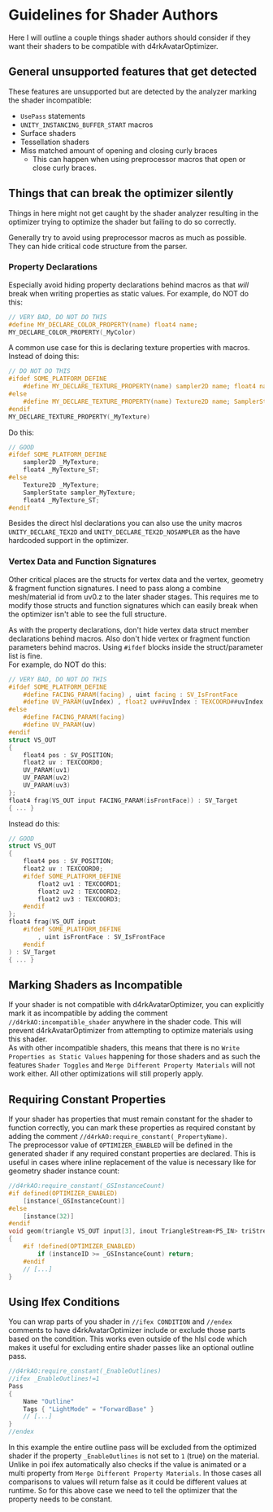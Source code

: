 # Guidelines for Shader Authors
Here I will outline a couple things shader authors should consider if they want their shaders to be compatible with d4rkAvatarOptimizer.

## General unsupported features that get detected
These features are unsupported but are detected by the analyzer marking the shader incompatible:
* `UsePass` statements
* `UNITY_INSTANCING_BUFFER_START` macros
* Surface shaders
* Tessellation shaders
* Miss matched amount of opening and closing curly braces
  * This can happen when using preprocessor macros that open or close curly braces.

## Things that can break the optimizer silently
Things in here might not get caught by the shader analyzer resulting in the optimizer trying to optimize the shader but failing to do so correctly.

Generally try to avoid using preprocessor macros as much as possible. They can hide critical code structure from the parser.
### Property Declarations  
Especially avoid hiding property declarations behind macros as that *will* break when writing properties as static values.
For example, do NOT do this:
```c
// VERY BAD, DO NOT DO THIS
#define MY_DECLARE_COLOR_PROPERTY(name) float4 name;
MY_DECLARE_COLOR_PROPERTY(_MyColor)
```
A common use case for this is declaring texture properties with macros. Instead of doing this:
```c
// DO NOT DO THIS
#ifdef SOME_PLATFORM_DEFINE
    #define MY_DECLARE_TEXTURE_PROPERTY(name) sampler2D name; float4 name##_ST;
#else
    #define MY_DECLARE_TEXTURE_PROPERTY(name) Texture2D name; SamplerState sampler##name; float4 name##_ST;
#endif
MY_DECLARE_TEXTURE_PROPERTY(_MyTexture)
```
Do this:
```c
// GOOD
#ifdef SOME_PLATFORM_DEFINE
    sampler2D _MyTexture;
    float4 _MyTexture_ST;
#else
    Texture2D _MyTexture;
    SamplerState sampler_MyTexture;
    float4 _MyTexture_ST;
#endif
```
Besides the direct hlsl declarations you can also use the unity macros `UNITY_DECLARE_TEX2D` and `UNITY_DECLARE_TEX2D_NOSAMPLER` as the have hardcoded support in the optimizer.

### Vertex Data and Function Signatures
Other critical places are the structs for vertex data and the vertex, geometry & fragment function signatures. I need to pass along a combine mesh/material id from uv0.z to the later shader stages. This requires me to modify those structs and function signatures which can easily break when the optimizer isn't able to see the full structure.

As with the property declarations, don't hide vertex data struct member declarations behind macros. Also don't hide vertex or fragment function parameters behind macros.  Using `#ifdef` blocks inside the struct/parameter list is fine.  
For example, do NOT do this:
```c
// VERY BAD, DO NOT DO THIS
#ifdef SOME_PLATFORM_DEFINE
    #define FACING_PARAM(facing) , uint facing : SV_IsFrontFace
    #define UV_PARAM(uvIndex) , float2 uv##uvIndex : TEXCOORD##uvIndex
#else
    #define FACING_PARAM(facing)
    #define UV_PARAM(uv)
#endif
struct VS_OUT
{
    float4 pos : SV_POSITION;
    float2 uv : TEXCOORD0;
    UV_PARAM(uv1)
    UV_PARAM(uv2)
    UV_PARAM(uv3)
};
float4 frag(VS_OUT input FACING_PARAM(isFrontFace)) : SV_Target
{ ... }
```
Instead do this:
```c
// GOOD
struct VS_OUT
{
    float4 pos : SV_POSITION;
    float2 uv : TEXCOORD0;
    #ifdef SOME_PLATFORM_DEFINE
        float2 uv1 : TEXCOORD1;
        float2 uv2 : TEXCOORD2;
        float2 uv3 : TEXCOORD3;
    #endif
};
float4 frag(VS_OUT input
    #ifdef SOME_PLATFORM_DEFINE
        , uint isFrontFace : SV_IsFrontFace
    #endif
) : SV_Target
{ ... }
```

## Marking Shaders as Incompatible
If your shader is not compatible with d4rkAvatarOptimizer, you can explicitly mark it as incompatible by adding the comment `//d4rkAO:incompatible_shader` anywhere in the shader code. This will prevent d4rkAvatarOptimizer from attempting to optimize materials using this shader.  
As with other incompatible shaders, this means that there is no `Write Properties as Static Values` happening for those shaders and as such the features `Shader Toggles` and `Merge Different Property Materials` will not work either. All other optimizations will still properly apply.

## Requiring Constant Properties
If your shader has properties that must remain constant for the shader to function correctly, you can mark these properties as required constant by adding the comment `//d4rkAO:require_constant(_PropertyName)`.  
The preprocessor value of `OPTIMIZER_ENABLED` will be defined in the generated shader if any required constant properties are declared.
This is useful in cases where inline replacement of the value is necessary like for geometry shader instance count:
```c
//d4rkAO:require_constant(_GSInstanceCount)
#if defined(OPTIMIZER_ENABLED)
    [instance(_GSInstanceCount)]
#else
    [instance(32)]
#endif
void geom(triangle VS_OUT input[3], inout TriangleStream<PS_IN> triStream, uint instanceID : SV_GSInstanceID)
{
    #if !defined(OPTIMIZER_ENABLED)
        if (instanceID >= _GSInstanceCount) return;
    #endif
    // [...]
}
```

## Using Ifex Conditions
You can wrap parts of you shader in `//ifex CONDITION` and `//endex` comments to have d4rkAvatarOptimizer include or exclude those parts based on the condition. This works even outside of the hlsl code which makes it useful for excluding entire shader passes like an optional outline pass.
```c
//d4rkAO:require_constant(_EnableOutlines)
//ifex _EnableOutlines!=1
Pass
{
    Name "Outline"
    Tags { "LightMode" = "ForwardBase" }
    // [...]
}
//endex
```
In this example the entire outline pass will be excluded from the optimized shader if the property `_EnableOutlines` is not set to `1` (true) on the material. Unlike in poi ifex automatically also checks if the value is animated or a multi property from `Merge Different Property Materials`. In those cases all comparisons to values will return false as it could be different values at runtime.
So for this above case we need to tell the optimizer that the property needs to be constant.